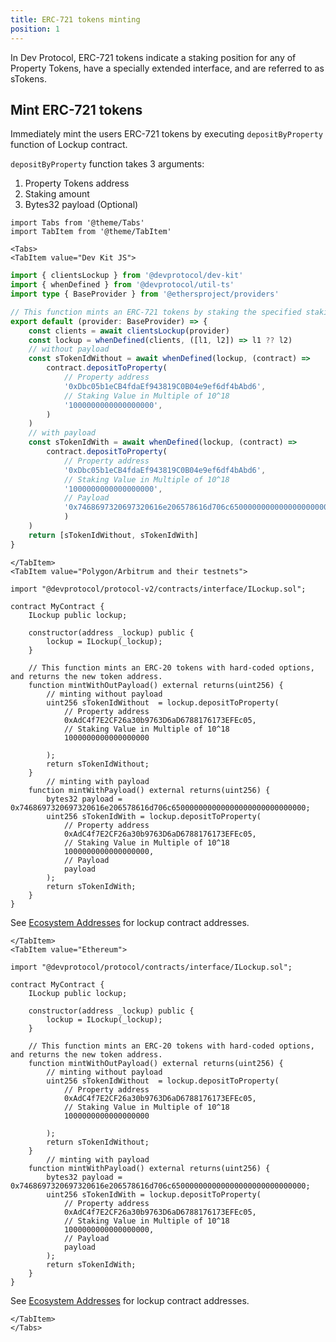 ```yaml
---
title: ERC-721 tokens minting
position: 1
---
```


In Dev Protocol, ERC-721 tokens indicate a staking position for any of Property Tokens, have a specially extended interface, and are referred to as sTokens.

## Mint ERC-721 tokens

Immediately mint the users ERC-721 tokens by executing `depositByProperty` function of Lockup contract.

`depositByProperty` function takes 3 arguments:

1. Property Tokens address
2. Staking amount
3. Bytes32 payload (Optional)

```mdx-code-block
import Tabs from '@theme/Tabs'
import TabItem from '@theme/TabItem'

<Tabs>
<TabItem value="Dev Kit JS">
```

```ts
import { clientsLockup } from '@devprotocol/dev-kit'
import { whenDefined } from '@devprotocol/util-ts'
import type { BaseProvider } from '@ethersproject/providers'

// This function mints an ERC-721 tokens by staking the specified staking amount to specified property, and returns the new tokenId.
export default (provider: BaseProvider) => {
    const clients = await clientsLockup(provider)
    const lockup = whenDefined(clients, ([l1, l2]) => l1 ?? l2)
    // without payload
    const sTokenIdWithout = await whenDefined(lockup, (contract) =>
        contract.depositToProperty(
            // Property address
            '0xDbc05b1eCB4fdaEf943819C0B04e9ef6df4bAbd6',
            // Staking Value in Multiple of 10^18
            '1000000000000000000',
        )
    )
    // with payload
    const sTokenIdWith = await whenDefined(lockup, (contract) => 
        contract.depositToProperty(
            // Property address
            '0xDbc05b1eCB4fdaEf943819C0B04e9ef6df4bAbd6',
            // Staking Value in Multiple of 10^18
            '1000000000000000000',
            // Payload
            '0x7468697320697320616e206578616d706c650000000000000000000000000000'
            )
    )
    return [sTokenIdWithout, sTokenIdWith]
}
```

```mdx-code-block
</TabItem>
<TabItem value="Polygon/Arbitrum and their testnets">
```
```solidity
import "@devprotocol/protocol-v2/contracts/interface/ILockup.sol";

contract MyContract {
    ILockup public lockup;

    constructor(address _lockup) public {
        lockup = ILockup(_lockup);
    }

    // This function mints an ERC-20 tokens with hard-coded options, and returns the new token address.
    function mintWithOutPayload() external returns(uint256) {
        // minting without payload 
        uint256 sTokenIdWithout  = lockup.depositToProperty(
            // Property address
            0xAdC4f7E2CF26a30b9763D6aD6788176173EFEc05,
            // Staking Value in Multiple of 10^18
            1000000000000000000
            
        );
        return sTokenIdWithout;
    }
        // minting with payload
    function mintWithPayload() external returns(uint256) {
        bytes32 payload = 0x7468697320697320616e206578616d706c650000000000000000000000000000;
        uint256 sTokenIdWith = lockup.depositToProperty(
            // Property address
            0xAdC4f7E2CF26a30b9763D6aD6788176173EFEc05,
            // Staking Value in Multiple of 10^18
            1000000000000000000,
            // Payload
            payload
        );
        return sTokenIdWith;
    }
}
```
See [Ecosystem Addresses](../../ecosystem-addresses.md) for lockup contract addresses.

```mdx-code-block
</TabItem>
<TabItem value="Ethereum">
```
```solidity
import "@devprotocol/protocol/contracts/interface/ILockup.sol";

contract MyContract {
    ILockup public lockup;

    constructor(address _lockup) public {
        lockup = ILockup(_lockup);
    }

    // This function mints an ERC-20 tokens with hard-coded options, and returns the new token address.
    function mintWithOutPayload() external returns(uint256) {
        // minting without payload 
        uint256 sTokenIdWithout  = lockup.depositToProperty(
            // Property address
            0xAdC4f7E2CF26a30b9763D6aD6788176173EFEc05,
            // Staking Value in Multiple of 10^18
            1000000000000000000
            
        );
        return sTokenIdWithout;
    }
        // minting with payload
    function mintWithPayload() external returns(uint256) {
        bytes32 payload = 0x7468697320697320616e206578616d706c650000000000000000000000000000;
        uint256 sTokenIdWith = lockup.depositToProperty(
            // Property address
            0xAdC4f7E2CF26a30b9763D6aD6788176173EFEc05,
            // Staking Value in Multiple of 10^18
            1000000000000000000,
            // Payload
            payload
        );
        return sTokenIdWith;
    }
}
```
See [Ecosystem Addresses](../../ecosystem-addresses.md) for lockup contract addresses.

```mdx-code-block
</TabItem>
</Tabs>
```
